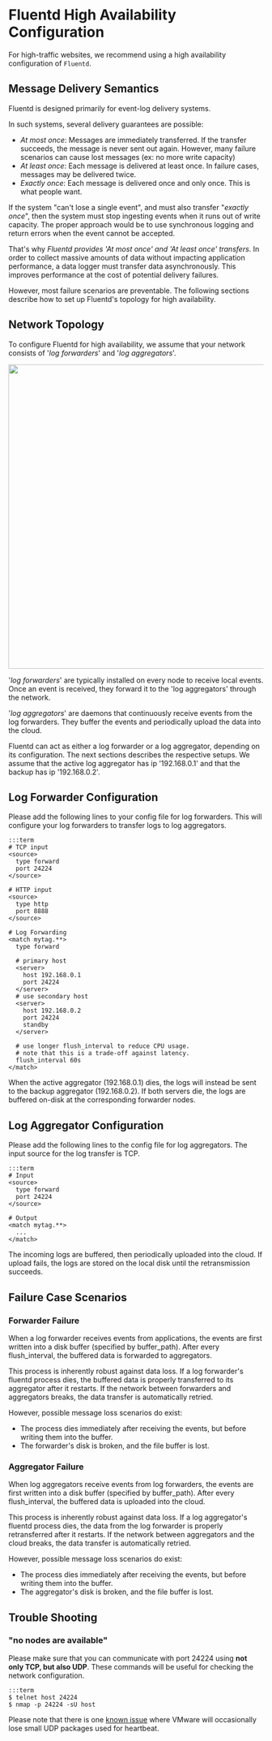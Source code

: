 # Fluentd High Availability Configuration

For high-traffic websites, we recommend using a high availability configuration of `Fluentd`. 

## Message Delivery Semantics

Fluentd is designed primarily for event-log delivery systems.

In such systems, several delivery guarantees are possible:

* *At most once*: Messages are immediately transferred. If the transfer succeeds, the message is never sent out again. However, many failure scenarios can cause lost messages (ex: no more write capacity)
* *At least once*: Each message is delivered at least once. In failure cases, messages may be delivered twice.
* *Exactly once*: Each message is delivered once and only once. This is what people want.

If the system "can't lose a single event", and must also transfer "*exactly once*", then the system must stop ingesting events when it runs out of write capacity. The proper approach would be to use synchronous logging and return errors when the event cannot be accepted. 

That's why *Fluentd provides 'At most once' and 'At least once' transfers*. In order to collect massive amounts of data without impacting application performance, a data logger must transfer data asynchronously. This improves performance at the cost of potential delivery failures.

However, most failure scenarios are preventable. The following sections describe how to set up Fluentd's topology for high availability.

## Network Topology

To configure Fluentd for high availability, we assume that your network consists of '*log forwarders*' and '*log aggregators*'.

<img src="/images/fluentd_ha.png" width="600px">

'*log forwarders*' are typically installed on every node to receive local events. Once an event is received, they forward it to the 'log aggregators' through the network.

'*log aggregators*' are daemons that continuously receive events from the log forwarders. They buffer the events and periodically upload the data into the cloud.

Fluentd can act as either a log forwarder or a log aggregator, depending on its configuration. The next sections describes the respective setups. We assume that the active log aggregator has ip '192.168.0.1' and that the backup has ip '192.168.0.2'.

## Log Forwarder Configuration

Please add the following lines to your config file for log forwarders. This will configure your log forwarders to transfer logs to log aggregators.

    :::term
    # TCP input
    <source>
      type forward
      port 24224
    </source>
    
    # HTTP input
    <source>
      type http
      port 8888
    </source>

    # Log Forwarding
    <match mytag.**>
      type forward

      # primary host
      <server>
        host 192.168.0.1
        port 24224
      </server>
      # use secondary host
      <server>
        host 192.168.0.2
        port 24224
        standby
      </server>
    
      # use longer flush_interval to reduce CPU usage.
      # note that this is a trade-off against latency.
      flush_interval 60s
    </match>

When the active aggregator (192.168.0.1) dies, the logs will instead be sent to the backup aggregator (192.168.0.2). If both servers die, the logs are buffered on-disk at the corresponding forwarder nodes.

## Log Aggregator Configuration

Please add the following lines to the config file for log aggregators. The input source for the log transfer is TCP.

    :::term
    # Input
    <source>
      type forward
      port 24224
    </source>
    
    # Output
    <match mytag.**>
      ...
    </match>

The incoming logs are buffered, then periodically uploaded into the cloud. If upload fails, the logs are stored on the local disk until the retransmission succeeds.

## Failure Case Scenarios

### Forwarder Failure

When a log forwarder receives events from applications, the events are first written into a disk buffer (specified by buffer_path). After every flush_interval, the buffered data is forwarded to aggregators.

This process is inherently robust against data loss. If a log forwarder's fluentd process dies, the buffered data is properly transferred to its aggregator after it restarts. If the network between forwarders and aggregators breaks, the data transfer is automatically retried.

However, possible message loss scenarios do exist:

* The process dies immediately after receiving the events, but before writing them into the buffer.
* The forwarder's disk is broken, and the file buffer is lost.

### Aggregator Failure

When log aggregators receive events from log forwarders, the events are first written into a disk buffer (specified by buffer_path). After every flush_interval, the buffered data is uploaded into the cloud.

This process is inherently robust against data loss. If a log aggregator's fluentd process dies, the data from the log forwarder is properly retransferred after it restarts. If the network between aggregators and the cloud breaks, the data transfer is automatically retried.

However, possible message loss scenarios do exist:

* The process dies immediately after receiving the events, but before writing them into the buffer.
* The aggregator's disk is broken, and the file buffer is lost.

## Trouble Shooting

### "no nodes are available"
Please make sure that you can communicate with port 24224 using **not only TCP, but also UDP**. These commands will be useful for checking the network configuration.

    :::term
    $ telnet host 24224
    $ nmap -p 24224 -sU host

Please note that there is one [known issue](http://kb.vmware.com/selfservice/microsites/search.do?language=en_US&cmd=displayKC&externalId=2019944) where VMware will occasionally lose small UDP packages used for heartbeat.
